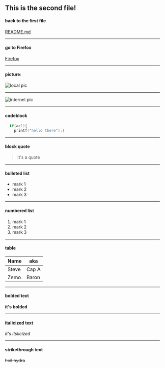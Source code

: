 ## This is the second file!

#### back to the first file
[README.md](./README.md)
___
#### go to Firefox
[Firefox](https://home.firefoxchina.cn/)
___
#### picture:
![local pic](./1431679396155372.jpg "local pic")
___
![internet pic](https://gimg2.baidu.com/image_search/src=http%3A%2F%2Fhbimg.b0.upaiyun.com%2F52146128011fa20226309fbc3f58dd1fed03318ff40b-k5NN8k_fw658&refer=http%3A%2F%2Fhbimg.b0.upaiyun.com&app=2002&size=f9999,10000&q=a80&n=0&g=0n&fmt=jpeg?sec=1622348031&t=f021b78df2cdfa3cdd1d0f98af9c7533 "internet pic")
___
#### codeblock
```c
  if(a>1){
    printf("hello there");}

```
___
#### block quote
> It's a quote
___
#### bulleted list
* mark 1
* mark 2
* mark 3
 ___
#### numbered list
1. mark 1
1. mark 2
1. mark 3
___
#### table
|  Name     |  aka     |
|  -------  |  ------  |
|  Steve    |  Cap A   |
|  Zemo     |  Baron   |
___
#### bolded text
__it's bolded__
___
#### italicized text
_it's itslicized_
___
#### strikethrough text
<del>heil hydra</del>
